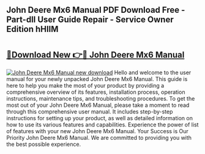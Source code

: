## John Deere Mx6 Manual PDF Download Free - Part-dlI User Guide Repair - Service Owner Edition hHlIM

# <h2><a href="http://bc92874.oget.top/?id=John+Deere+Mx6+Manual">🔗Download New 👉🔴 John Deere Mx6 Manual</a></h2>

[![John Deere Mx6 Manual new download](https://i.imgur.com/5g1atiW.png)](http://bc92874.oget.top/?id=John+Deere+Mx6+Manual)
Hello and welcome to the user manual for your newly unpacked John Deere Mx6 Manual. This guide is here to help you make the most of your product by providing a comprehensive overview of its features, installation process, operation instructions, maintenance tips, and troubleshooting procedures. To get the most out of your John Deere Mx6 Manual, please take a moment to read through this comprehensive user manual. It includes step-by-step instructions for setting up your product, as well as detailed information on how to use its various features and capabilities. Experience the power of list of features with your new John Deere Mx6 Manual. Your Success is Our Priority John Deere Mx6 Manual. We are committed to providing you with the best possible experience.
